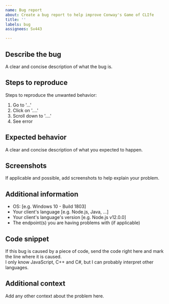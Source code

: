 ```yaml
---
name: Bug report
about: Create a bug report to help improve Conway's Game of CLIfe
title: ''
labels: bug
assignees: Sv443

---
```


## Describe the bug
A clear and concise description of what the bug is.

## Steps to reproduce
Steps to reproduce the unwanted behavior:
1. Go to '...'
2. Click on '....'
3. Scroll down to '....'
4. See error

## Expected behavior
A clear and concise description of what you expected to happen.

## Screenshots
If applicable and possible, add screenshots to help explain your problem.

## Additional information
 - OS: [e.g. Windows 10 - Build 1803]
 - Your client's language [e.g. Node.js, Java, ...]
 - Your client's language's version [e.g. Node.js v12.0.0]
 - The endpoint(s) you are having problems with (if applicable)

## Code snippet
If this bug is caused by a piece of code, send the code right here and mark the line where it is caused.  
I only know JavaScript, C++ and C#, but I can probably interpret other languages.

## Additional context
Add any other context about the problem here.
